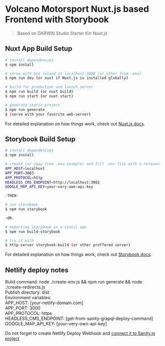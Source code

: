 # Volcano Motorsport Nuxt.js based Frontend with Storybook

> Based on DARWIN Studio Starter Kit: Nuxt.js

## Nuxt App Build Setup

```bash
# install dependencies
$ npm install

# serve with hot reload at localhost:3000 (or other from .env)
$ npm run dev (or nuxt if Nuxt.js is installed globally)

# build for production and launch server
$ npm run build (or nuxt build)
$ npm run start (or nuxt start)

# generate static project
$ npm run generate
$ (serve with your favorite web-server)
```

For detailed explanation on how things work, check out [Nuxt.js docs](https://nuxtjs.org).

## Storybook Build Setup

```bash
# install dependencies
$ npm install

# create (or copy from .env.example) and fill .env file with a relevant data
APP_HOST=localhost
APP_PORT=3003
APP_PROTOCOL=http
HEADLESS_CMS_ENDPOINT=http://localhost:3002
GOOGLE_MAP_API_KEY=your-very-own-api-key

-THEN-

# run storybook
$ npm run storybook

-OR-

# exporting storybook as a static app
$ npm run build-storybook

# try it with
$ http-server storybook-build (or other preffered server)
```

For detailed explanation on how things work, check out [Storybook docs](https://storybook.js.org/docs/basics/introduction).

## Netlify deploy notes

Build command: node ./create-env.js && npm run generate && node ./create-redirects.js  
Publish directory: dist  
Environment variables:  
APP_HOST: [your-netlify-domain.com]  
APP_PORT: 3000  
APP_PROTOCOL: https  
HEADLESS_CMS_ENDPOINT: [get-from-sanity-grapql-deploy-command]  
GOOGLE_MAP_API_KEY: [your-very-own-api-key]

Do not forget to create Netlify Deploy Webhook and [connect it to Sanity.io project](https://www.sanity.io/plugins/sanity-plugin-dashboard-widget-netlify)

